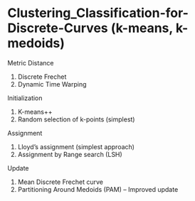 # Clustering_Classification-for-Discrete-Curves (k-means, k-medoids)

Metric Distance
1. Discrete Frechet
2. Dynamic Time Warping

Initialization 
1. K-means++  
2. Random selection of k-points (simplest) 

Assignment 
1. Lloyd’s assignment (simplest approach) 
2. Assignment by Range search (LSH) 

Update 
1. Mean Discrete Frechet curve  
2. Partitioning Around Medoids (PAM) – Improved update 
